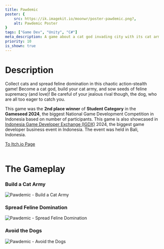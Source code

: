 ```yaml
---
title: Pawdemic
poster: {
    src: https://ik.imagekit.io/moonwr/poster-pawdemic.png?,
    alt: Pawdemic Poster
}
tags: ["Game Dev", "Unity", "C#"]
meta_description: A game about a cat god invading city with its cat army, spreading feline domination and love. For Gameseed 2024. Addin Munawwar (Cadevue).
priority: 10
is_shown: true
---
```


# Description
Collect cats and spread feline domination in this chaotic action-stealth game! Become a cat god, build your cat army, and sow seeds of feline supremacy (and love)! Be careful of your jealous rival though, the dog, who are all too eager to catch you. 

This game was the **2nd place winner** of **Student Category** in the **Gameseed 2024**, the biggest National Game Development Competition in Indonesia based on number of participants. This game is also showcased in <a href="https://www.igdx.id/" target="_blank" rel="noopener noreferrer">Indonesia Game Developer Exchange (IGDX)</a> 2024, the biggest game developer business event in Indonesia. The event was held in Bali, Indonesia.

<a href="https://noart278.itch.io/pawdemic" target="_blank" rel="noopener noreferrer">To Itch.io Page</a>
<br><br>

# The Gameplay
### Build a Cat Army
![Pawdemic - Build a Cat Army](../../assets/project/pawdemic/1.gif)

### Spread Feline Domination
![Pawdemic - Spread Feline Domination](../../assets/project/pawdemic/2.gif)

### Avoid the Dogs
![Pawdemic - Avoid the Dogs](../../assets/project/pawdemic/3.gif)